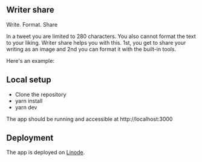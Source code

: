 ## Writer share

Write. Format. Share

In a tweet you are limited to 280 characters. You also cannot format the text to your liking. 
Writer share helps you with this. 1st, you get to share your writing as an image and 2nd you can format it
with the built-in tools.

Here's an example:



## Local setup

- Clone the repository
- yarn install
- yarn dev

The app should be running and accessible at http://localhost:3000

## Deployment

The app is deployed on [Linode](linode.com).

